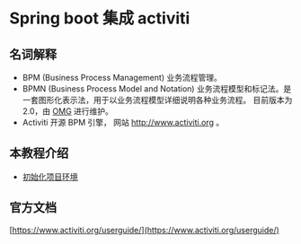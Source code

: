 # Spring boot 集成 activiti

## 名词解释

* BPM (Business Process Management) 业务流程管理。 
* BPMN (Business Process Model and Notation) 业务流程模型和标记法。是一套图形化表示法，用于以业务流程模型详细说明各种业务流程。 目前版本为2.0，由 [OMG](https://zh.wikipedia.org/wiki/%E5%AF%B9%E8%B1%A1%E7%AE%A1%E7%90%86%E7%BB%84%E7%BB%87) 进行维护。
* Activiti 开源 BPM 引擎， 网站 http://www.activiti.org 。



## 本教程介绍

* [初始化项目环境](init.md)




## 官方文档

[https://www.activiti.org/userguide/](https://www.activiti.org/userguide/)




